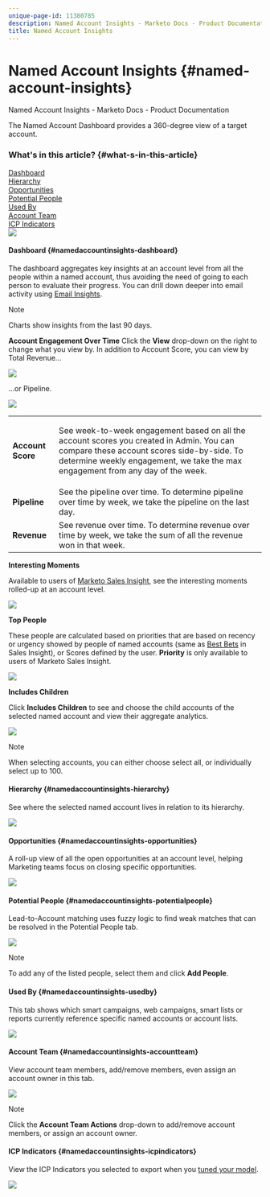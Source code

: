 ```yaml
---
unique-page-id: 11380785
description: Named Account Insights - Marketo Docs - Product Documentation
title: Named Account Insights
---
```


# Named Account Insights {#named-account-insights}

Named Account Insights - Marketo Docs - Product Documentation

The Named Account Dashboard provides a 360-degree view of a target account.

### What's in this article? {#what-s-in-this-article}

[Dashboard](#namedaccountinsights-dashboard)  
[Hierarchy](#namedaccountinsights-hierarchy)  
[Opportunities](#namedaccountinsights-opportunities)  
[Potential People](#namedaccountinsights-potentialpeople)  
[Used By](#namedaccountinsights-usedby)  
[Account Team](#namedaccountinsights-accountteam)  
[ICP Indicators](#namedaccountinsights-icpindicators)  
![](assets/one-1.png)

#### Dashboard {#namedaccountinsights-dashboard}

The dashboard aggregates key insights at an account level from all the people within a named account, thus avoiding the need of going to each person to evaluate their progress. You can drill down deeper into email activity using [Email Insights](http://docs.marketo.com/display/DOCS/Filtering+in+Email+Insights#FilteringinEmailInsights-AccountBasedMarketing).

>[!NOTE]
>
>Charts show insights from the last 90 days.

**Account Engagement Over Time** Click the **View** drop-down on the right to change what you view by. In addition to Account Score, you can view by Total Revenue...

![](assets/two-new.png)

...or Pipeline.

![](assets/three-new.png)

<table class="confluenceTable"> 
 <tbody> 
  <tr> 
   <td><strong>Account Score</strong></td> 
   <td><p>See week-to-week engagement based on all the account scores you created in Admin. You can compare these account scores side-by-side. To determine weekly engagement, we take the max engagement from any day of the week.</p></td> 
  </tr> 
  <tr> 
   <td><strong>Pipeline</strong></td> 
   <td>See the pipeline over time. To determine pipeline over time by week, we take the pipeline on the last day.</td> 
  </tr> 
  <tr> 
   <td><strong>Revenue</strong></td> 
   <td>See revenue over time. To determine revenue over time by week, we take the sum of all the revenue won in that week.</td> 
  </tr> 
 </tbody> 
</table>

**Interesting Moments**

Available to users of [Marketo Sales Insight](http://docs.marketo.com/display/DOCS/Marketo+Sales+Insight), see the interesting moments rolled-up at an account level.

![](assets/int-mom.png)

**Top People**

These people are calculated based on priorities that are based on recency or urgency showed by people of named accounts (same as [Best Bets](http://docs.marketo.com/display/DOCS/Priority,+Urgency,+Relative+Score,+and+Best+Bets) in Sales Insight), or Scores defined by the user. **Priority** is only available to users of Marketo Sales Insight.

![](assets/top-ten.png)

**Includes Children**

Click **Includes Children** to see and choose the child accounts of the selected named account and view their aggregate analytics.

![](assets/abm.png)

>[!NOTE]
>
>When selecting accounts, you can either choose select all, or individually select up to 100.

#### Hierarchy {#namedaccountinsights-hierarchy}

See where the selected named account lives in relation to its hierarchy.

![](assets/hierarchy.png)

#### Opportunities {#namedaccountinsights-opportunities}

A roll-up view of all the open opportunities at an account level, helping Marketing teams focus on closing specific opportunities.

![](assets/four-1.png)

#### Potential People {#namedaccountinsights-potentialpeople}

Lead-to-Account matching uses fuzzy logic to find weak matches that can be resolved in the Potential People tab.

![](assets/five-1.png)

>[!NOTE]
>
>To add any of the listed people, select them and click **Add People**.

#### Used By {#namedaccountinsights-usedby}

This tab shows which smart campaigns, web campaigns, smart lists or reports currently reference specific named accounts or account lists.

![](assets/six-1.png)

#### Account Team {#namedaccountinsights-accountteam}

View account team members, add/remove members, even assign an account owner in this tab.

![](assets/seven-1.png)

>[!NOTE]
>
>Click the **Account Team Actions** drop-down to add/remove account members, or assign an account owner.

#### ICP Indicators {#namedaccountinsights-icpindicators}

View the ICP Indicators you selected to export when you [tuned your model](http://docs.marketo.com/display/DOCS/Account+AI+Overview#AccountAIOverview-ModelTuning).

![](assets/eight.png)

